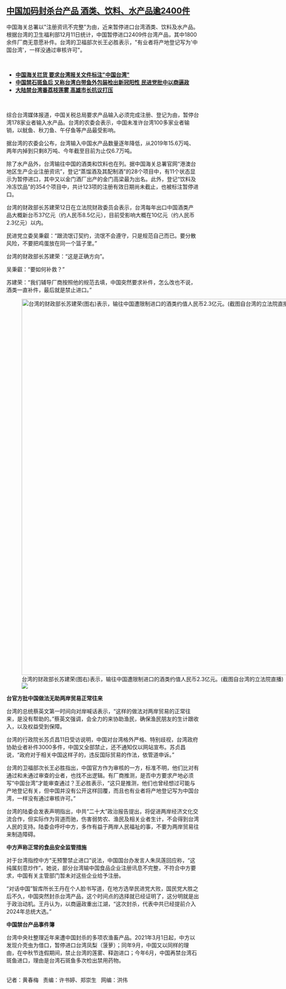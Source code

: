 <!--1670868741000-->
[中国加码封杀台产品 酒类、饮料、水产品逾2400件](https://www.rfa.org/mandarin/yataibaodao/gangtai/hcm2-12122022125857.html)
------

<p>中国海关总署以"注册资讯不完整"为由，近来暂停进口台湾酒类、饮料及水产品。根据台湾的卫生福利部12月11日统计，中国暂停进口2409件台湾产品，其中1800余件厂商无意愿补件。台湾的卫福部次长王必胜表示，"有业者将产地登记写为'中国台湾'，一样没通过审核许可"。</p><p><span class="result-title"> </span></p><ul><li><a href="https://www.rfa.org/mandarin/Xinwen/7-09102022170250.html"><strong>中国海关拦货 要求台湾报关文件标注"中国台湾"</strong></a></li><li><strong><a href="https://www.rfa.org/mandarin/yataibaodao/gangtai/hx2-06162022075652.html">中国禁石斑鱼后 又称台湾白带鱼外包装检出新冠阳性 民进党批中以商逼政</a></strong></li><li><strong><a href="https://www.rfa.org/mandarin/Xinwen/5-09192021132043.html">大陆禁台湾番荔枝莲雾 高雄市长抗议打压</a></strong></li></ul><p><span class="result-title"> </span></p><p>综合台湾媒体报道，中国关税总局要求产品输入必须完成注册、登记为由，暂停台湾178家业者输入水产品。台湾的农委会表示，中国未准许台湾100多家业者输销，以鱿鱼、秋刀鱼、午仔鱼等产品最受影响。</p><p>据台湾的农委会公布，台湾输入中国水产品数量逐年降低，从2019年15.6万吨、两年内掉到只剩8万吨、今年截至目前为止仅6.7万吨。</p><p>除了水产品外，台湾输往中国的酒类和饮料也在列。据中国海关总署官网“港澳台地区生产企业注册资讯”，登记“蒸馏酒及其配制酒”的28个项目中，有11个状态显示为暂停进口，其中又以金门酒厂出产的金门高梁最为出名。此外，登记“饮料及冷冻饮品”的354个项目中，共计123项的注册有效日期尚未截止，也被标注暂停进口。</p><p>台湾的财政部长苏建荣12日在立法院财政委员会表示，台湾每年出口中国酒类产品大概新台币37亿元（约人民币8.5亿元），目前受影响大概在10亿元（约人民币2.3亿元）以内。</p><p>民进党立委吴秉叡：“跟流氓订契约，流氓不会遵守，只是规范自己而已。要分散风险，不要把鸡蛋放在同一个篮子里。”</p><p>台湾的财政部长苏建荣：“这是正确方向”。</p><p>吴秉叡：“要如何补救？”</p><p>苏建荣：“我们辅导厂商按照他的规范去填，中国突然要求补件，怎么改也不说，酒类一直补件，最后就是禁止进口。”</p><p><figure class="image-richtext image-inline captioned" style="width:2162px;"><img alt="台湾的财政部长苏建荣(图右)表示，输往中国遭限制进口的酒类约值人民币2.3亿元。(截图自台湾的立法院直播)" height="984" src="https://www.rfa.org/mandarin/yataibaodao/gangtai/hcm2-12122022125857.html/543379c953e1_86075efa69ae.png/@@images/c4952d02-86ee-45d1-bd32-5a75d64fd681.png" title="吳秉叡_蘇建榮.png" width="2162"/><figcaption class="image-caption">台湾的财政部长苏建荣(图右)表示，输往中国遭限制进口的酒类约值人民币2.3亿元。(截图自台湾的立法院直播)</figcaption><small></small><div id="zoomattribute"><a data-caption="台湾的财政部长苏建荣(图右)表示，输往中国遭限制进口的酒类约值人民币2.3亿元。(截图自台湾的立法院直播)" data-fancybox="" href="https://www.rfa.org/mandarin/yataibaodao/gangtai/hcm2-12122022125857.html/543379c953e1_86075efa69ae.png" id="single_image" title="台湾的财政部长苏建荣(图右)表示，输往中国遭限制进口的酒类约值人民币2.3亿元。(截图自台湾的立法院直播)"><img src="/++plone++rfa-resources/img/icon-zoom.png"/></a></div></figure></p><p><strong>台官方批中国做法无助两岸贸易正常往来</strong></p><p>台湾的总统蔡英文第一时间向对岸喊话表示，“这样的做法对两岸贸易的正常往来，是没有帮助的。”蔡英文强调，会全力的来协助渔民，确保渔民朋友的生计跟收入，以及权益受到保障。</p><p>台湾的行政院长苏贞昌11日受访说明，中国对台湾格外严格、特别歧视，台湾政府协助业者补件3000多件，中国又全部禁止，还不通知仅以网站宣布。苏贞昌说，“政府对于相关中国这样子的，违反国际贸易的作法，依管道申诉。”</p><p>台湾的卫福部次长王必胜指出，中国官方作为审核的一方，标准不明，他们比对有通过和未通过审查的业者，也找不出逻辑。有厂商推测，是否中方要求产地必须写“中国台湾”才能审查通过？王必胜表示，“这只是推测，他们也曾经想过可能与产地登记有关，但中国并没有公开这样回覆，而且也有业者将产地登记写为中国台湾，一样没有通过审核许可。”</p><p>台湾的陆委会发表声明指出，中共“二十大”政治报告提出，将促进两岸经济文化交流合作，但实际作为背道而驰，伤害弱势农、渔民及相关业者生计，不会得到台湾人民的支持。陆委会呼吁中方，多作有益于两岸人民福祉的事，不要为两岸贸易往来制造障碍。</p><p><strong>中方声称正常的食品安全监管措施</strong></p><p>对于台湾指控中方“无预警禁止进口”说法，中国国台办发言人朱凤莲回应称，“这纯属刻意炒作”。她说，部分台湾输中国食品企业注册讯息不完整，不符合中方要求，中国有关主管部门暂未对这些企业给予注册。</p><p>“对话中国”智库所长王丹在个人脸书写道，在地方选举民进党大败，国民党大胜之后不久，中国突然封杀台湾产品，这个时间点的选择就已经证明了，这分明就是出于政治动机。王丹认为，以商逼政重出江湖，“这次封杀，代表中共已经提前介入2024年总统大选。”</p><p><strong>中国禁台产品事件簿</strong></p><p>台湾中央社整理近年来遭中国封杀的多项农渔畜产品。2021年3月1日起，中方以发现介壳虫为借口，暂停进口台湾凤梨（菠萝）；同年9月，中国又以同样的理由，在中秋节连假期间，禁止台湾的莲雾、释迦进口；今年6月，中国再禁台湾石斑鱼进口，理由是台湾石斑鱼多次检出禁用药物。</p><p><br/>记者：黄春梅   责编：许书婷、郑崇生   网编：洪伟</p>
